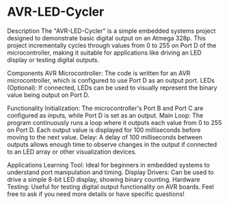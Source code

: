 # AVR-LED-Cycler

Description
The "AVR-LED-Cycler" is a simple embedded systems project designed to demonstrate basic digital output on an Atmega 328p. This project incrementally cycles through values from 0 to 255 on Port D of the microcontroller, making it suitable for applications like driving an LED display or testing digital outputs.

Components
AVR Microcontroller: The code is written for an AVR microcontroller, which is configured to use Port D as an output port.
LEDs (Optional): If connected, LEDs can be used to visually represent the binary value being output on Port D.

Functionality
Initialization: The microcontroller's Port B and Port C are configured as inputs, while Port D is set as an output.
Main Loop: The program continuously runs a loop where it outputs each value from 0 to 255 on Port D. Each output value is displayed for 100 milliseconds before moving to the next value.
Delay: A delay of 100 milliseconds between outputs allows enough time to observe changes in the output if connected to an LED array or other visualization devices.

Applications
Learning Tool: Ideal for beginners in embedded systems to understand port manipulation and timing.
Display Drivers: Can be used to drive a simple 8-bit LED display, showing binary counting.
Hardware Testing: Useful for testing digital output functionality on AVR boards.
Feel free to ask if you need more details or have specific questions!
